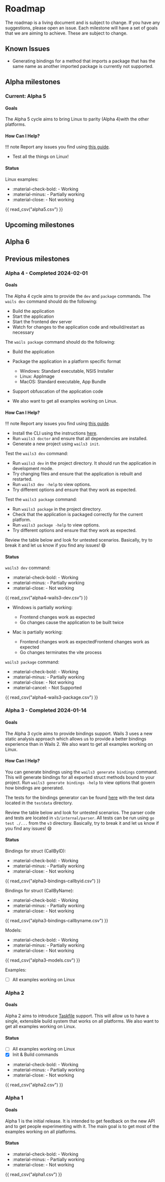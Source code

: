 # Roadmap

The roadmap is a living document and is subject to change. If you have any
suggestions, please open an issue. Each milestone will have a set of goals that
we are aiming to achieve. These are subject to change.

## Known Issues

- Generating bindings for a method that imports a package that has the same name
  as another imported package is currently not supported.

## Alpha milestones

### Current: Alpha 5

#### Goals

The Alpha 5 cycle aims to bring Linux to parity (Alpha 4)with the other
platforms.

#### How Can I Help?

!!! note Report any issues you find using
[this guide](./getting-started/feedback.md).

- Test all the things on Linux!

#### Status

Linux examples:

- :material-check-bold: - Working
- :material-minus: - Partially working
- :material-close: - Not working

{{ read_csv("alpha5.csv") }}

## Upcoming milestones

## Alpha 6

## Previous milestones

### Alpha 4 - Completed 2024-02-01

#### Goals

The Alpha 4 cycle aims to provide the `dev` and `package` commands. The
`wails dev` command should do the following:

- Build the application
- Start the application
- Start the frontend dev server
- Watch for changes to the application code and rebuild/restart as necessary

The `wails package` command should do the following:

- Build the application
- Package the application in a platform specific format
  - Windows: Standard executable, NSIS Installer
  - Linux: AppImage
  - MacOS: Standard executable, App Bundle
- Support obfuscation of the application code

- We also want to get all examples working on Linux.

#### How Can I Help?

!!! note Report any issues you find using
[this guide](./getting-started/feedback.md).

- Install the CLI using the instructions
  [here](./getting-started/installation.md).
- Run `wails3 doctor` and ensure that all dependencies are installed.
- Generate a new project using `wails3 init`.

Test the `wails3 dev` command:

- Run `wails3 dev` in the project directory. It should run the application in
  development mode.
- Try changing files and ensure that the application is rebuilt and restarted.
- Run `wails3 dev -help` to view options.
- Try different options and ensure that they work as expected.

Test the `wails3 package` command:

- Run `wails3 package` in the project directory.
- Check that the application is packaged correctly for the current platform.
- Run `wails3 package -help` to view options.
- Try different options and ensure that they work as expected.

Review the table below and look for untested scenarios. Basically, try to break
it and let us know if you find any issues! :smile:

#### Status

`wails3 dev` command:

- :material-check-bold: - Working
- :material-minus: - Partially working
- :material-close: - Not working

{{ read_csv("alpha4-wails3-dev.csv") }}

- Windows is partially working:

  - Frontend changes work as expected
  - Go changes cause the application to be built twice

- Mac is partially working:
  - Frontend changes work as expectedFrontend changes work as expected
  - Go changes terminates the vite process

`wails3 package` command:

- :material-check-bold: - Working
- :material-minus: - Partially working
- :material-close: - Not working
- :material-cancel: - Not Supported

{{ read_csv("alpha4-wails3-package.csv") }}

### Alpha 3 - Completed 2024-01-14

#### Goals

The Alpha 3 cycle aims to provide bindings support. Wails 3 uses a new static
analysis approach which allows us to provide a better bindings experience than
in Wails 2. We also want to get all examples working on Linux.

#### How Can I Help?

You can generate bindings using the `wails3 generate bindings` command. This
will generate bindings for all exported struct methods bound to your project.
Run `wails3 generate bindings -help` to view options that govern how bindings
are generated.

The tests for the bindings generator can be found
[here](https://github.com/wailsapp/wails/tree/v3-alpha/v3/internal/parser) with
the test data located in the `testdata` directory.

Review the table below and look for untested scenarios. The parser code and
tests are located in `v3/internal/parser`. All tests can be run using
`go test ./...` from the `v3` directory. Basically, try to break it and let us
know if you find any issues! :smile:

#### Status

Bindings for struct (CallByID):

- :material-check-bold: - Working
- :material-minus: - Partially working
- :material-close: - Not working

{{ read_csv("alpha3-bindings-callbyid.csv") }}

Bindings for struct (CallByName):

- :material-check-bold: - Working
- :material-minus: - Partially working
- :material-close: - Not working

{{ read_csv("alpha3-bindings-callbyname.csv") }}

Models:

- :material-check-bold: - Working
- :material-minus: - Partially working
- :material-close: - Not working

{{ read_csv("alpha3-models.csv") }}

Examples:

- [ ] All examples working on Linux

### Alpha 2

#### Goals

Alpha 2 aims to introduce [Taskfile](https://taskfile.dev) support. This will
allow us to have a single, extensible build system that works on all platforms.
We also want to get all examples working on Linux.

#### Status

- [ ] All examples working on Linux
- [x] Init & Build commands

- :material-check-bold: - Working
- :material-minus: - Partially working
- :material-close: - Not working

{{ read_csv("alpha2.csv") }}

### Alpha 1

#### Goals

Alpha 1 is the initial release. It is intended to get feedback on the new API
and to get people experimenting with it. The main goal is to get most of the
examples working on all platforms.

#### Status

- :material-check-bold: - Working
- :material-minus: - Partially working
- :material-close: - Not working

{{ read_csv("alpha1.csv") }}
